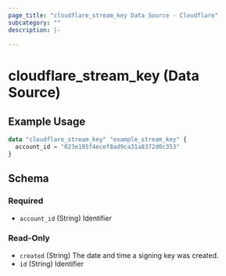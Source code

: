 ```yaml
---
page_title: "cloudflare_stream_key Data Source - Cloudflare"
subcategory: ""
description: |-
  
---
```


# cloudflare_stream_key (Data Source)



## Example Usage

```terraform
data "cloudflare_stream_key" "example_stream_key" {
  account_id = "023e105f4ecef8ad9ca31a8372d0c353"
}
```

<!-- schema generated by tfplugindocs -->
## Schema

### Required

- `account_id` (String) Identifier

### Read-Only

- `created` (String) The date and time a signing key was created.
- `id` (String) Identifier


